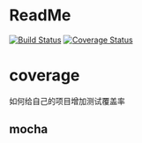 # ReadMe
[![Build Status](https://travis-ci.org/xiaolong2013/coverage.svg?branch=master)](https://travis-ci.org/xiaolong2013/coverage.svg?branch=master)
[![Coverage Status](https://coveralls.io/repos/github/xiaolong2013/coverage/badge.svg?branch=master)](https://coveralls.io/github/xiaolong2013/coverage?branch=master)

# coverage
如何给自己的项目增加测试覆盖率

## mocha
